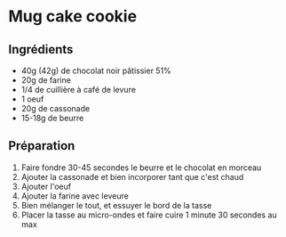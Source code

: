 # Mug cake cookie

## Ingrédients



- 40g (42g) de chocolat noir pâtissier 51%
- 20g de farine
- 1/4 de cuillière à café de levure
- 1 oeuf
- 20g de cassonade
- 15-18g de beurre

## Préparation

1. Faire fondre 30-45 secondes le beurre et le chocolat en morceau
2. Ajouter la cassonade et bien incorporer tant que c'est chaud
3. Ajouter l'oeuf 
4. Ajouter la farine avec leveure
1. Bien mélanger le tout, et essuyer le bord de la tasse
5. Placer la tasse au micro-ondes et faire cuire 1 minute 30 secondes au max
